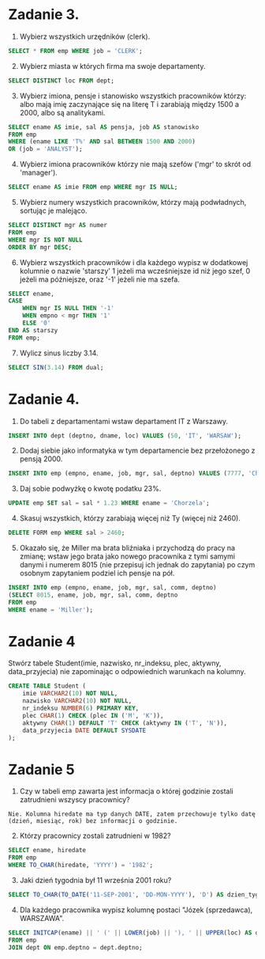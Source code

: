 # Zadanie 3.

1. Wybierz wszystkich urzędników (clerk).

```sql
SELECT * FROM emp WHERE job = 'CLERK';
```

2. Wybierz miasta w których firma ma swoje departamenty.

```sql
SELECT DISTINCT loc FROM dept;
```

3. Wybierz imiona, pensje i stanowisko wszystkich pracowników którzy: albo mają imię zaczynające się na literę T i zarabiają między 1500 a 2000, albo są analitykami.

```sql
SELECT ename AS imie, sal AS pensja, job AS stanowisko
FROM emp 
WHERE (ename LIKE 'T%' AND sal BETWEEN 1500 AND 2000)
OR (job = 'ANALYST');
```

4. Wybierz imiona pracowników którzy nie mają szefów ('mgr'  to skrót od  'manager').

```sql
SELECT ename AS imie FROM emp WHERE mgr IS NULL;
```

5. Wybierz numery wszystkich pracowników, którzy mają podwładnych, sortując je malejąco.

```sql
SELECT DISTINCT mgr AS numer 
FROM emp 
WHERE mgr IS NOT NULL
ORDER BY mgr DESC;
```

6. Wybierz wszystkich pracowników i dla każdego wypisz w dodatkowej kolumnie o nazwie 'starszy' 1 jeżeli ma wcześniejsze id niż jego szef, 0 jeżeli ma późniejsze, oraz '-1' jeżeli nie ma szefa.

```sql
SELECT ename,
CASE
    WHEN mgr IS NULL THEN '-1'
    WHEN empno < mgr THEN '1'
    ELSE '0'
END AS starszy
FROM emp;
```

7. Wylicz sinus liczby 3.14.

```sql
SELECT SIN(3.14) FROM dual; 
```
# Zadanie 4.
1. Do tabeli z departamentami wstaw departament IT z Warszawy.

```sql
INSERT INTO dept (deptno, dname, loc) VALUES (50, 'IT', 'WARSAW');
```

2. Dodaj siebie jako informatyka w tym departamencie bez przełożonego z pensją 2000.

```sql
INSERT INTO emp (empno, ename, job, mgr, sal, deptno) VALUES (7777, 'Chorzela', 'Junior', NULL, 2000, 50);
```

3. Daj sobie podwyżkę o kwotę podatku 23%.

```sql
UPDATE emp SET sal = sal * 1.23 WHERE ename = 'Chorzela';
```

4. Skasuj wszystkich, którzy zarabiają więcej niż Ty (więcej niż 2460).

```sql
DELETE FORM emp WHERE sal > 2460;
```

5. Okazało się, że Miller ma brata bliźniaka i przychodzą do pracy na zmianę; wstaw jego brata jako nowego pracownika z tymi samymi danymi i numerem 8015 (nie przepisuj ich jednak do zapytania) po czym osobnym zapytaniem podziel ich pensje na pół.

```sql
INSERT INTO emp (empno, ename, job, mgr, sal, comm, deptno)
(SELECT 8015, ename, job, mgr, sal, comm, deptno
FROM emp 
WHERE ename = 'Miller');
```

# Zadanie 4
Stwórz tabele Student(imie, nazwisko, nr_indeksu, plec, aktywny, data_przyjecia) nie zapominając o odpowiednich warunkach na kolumny. 

```sql
CREATE TABLE Student (
    imie VARCHAR2(10) NOT NULL,
    nazwisko VARCHAR2(10) NOT NULL,
    nr_indeksu NUMBER(6) PRIMARY KEY,
    plec CHAR(1) CHECK (plec IN ('M', 'K')), 
    aktywny CHAR(1) DEFAULT 'T' CHECK (aktywny IN ('T', 'N')),
    data_przyjecia DATE DEFAULT SYSDATE
);
```

# Zadanie 5
1. Czy w tabeli emp zawarta jest informacja o której godzinie zostali zatrudnieni wszyscy pracownicy?

```text
Nie. Kolumna hiredate ma typ danych DATE, zatem przechowuje tylko datę (dzień, miesiąc, rok) bez informacji o godzinie.
```

2. Którzy pracownicy zostali zatrudnieni w 1982?

```sql
SELECT ename, hiredate
FROM emp
WHERE TO_CHAR(hiredate, 'YYYY') = '1982';
```

3. Jaki dzień tygodnia był 11 września 2001 roku?

```sql
SELECT TO_CHAR(TO_DATE('11-SEP-2001', 'DD-MON-YYYY'), 'D') AS dzien_tygodnia FROM dual;
```

4. Dla każdego pracownika wypisz kolumnę postaci "Józek (sprzedawca), WARSZAWA".

```sql
SELECT INITCAP(ename) || ' (' || LOWER(job) || '), ' || UPPER(loc) AS dane_pracownika
FROM emp
JOIN dept ON emp.deptno = dept.deptno;
```
